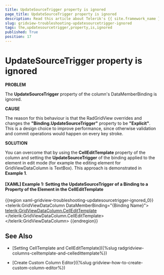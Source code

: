 ```yaml
---
title: UpdateSourceTrigger property is ignored
page_title: UpdateSourceTrigger property is ignored
description: Read this article about Telerik's {{ site.framework_name }} DataGrid to learn what to do when the UpdateSourceTrigger property of the column's DataMemberBinding is ignored.
slug: gridview-troubleshooting-updatesourcetrigger-ignored
tags: the,updatesourcetrigger,property,is,ignored
published: True
position: 17
---
```


# UpdateSourceTrigger property is ignored

__PROBLEM__

The __UpdateSourceTrigger__ property of the column's DataMemberBinding is ignored.
        
__CAUSE__

The reason for this behaviour is that the RadGridView overrides and changes the __"Binding.UpdateSourceTrigger"__ property to be __"Explicit"__. This is a design choice to improve performance, since otherwise validation and commit operations would happen on every key stroke.
        
__SOLUTION__

You can overcome that by using the __CellEditTemplate__ property of the column and setting the __UpdateSourceTrigger__ of the binding applied to the element in edit mode (for example the editing element for GridViewDataColumn is TextBox). This approach is demonstrated in __Example 1__.

#### __[XAML] Example 1: Setting the UpdateSourceTrigger of a Binding to a Property of the Element in the CellEditTemplate__

{{region xaml-gridview-troubleshooting-updatesourcetrigger-ignored_0}}
	<!-- In this example we have a column bound to the Name property of our model-->
    <telerik:GridViewDataColumn DataMemberBinding="{Binding Name}">
        <telerik:GridViewDataColumn.CellEditTemplate>
            <DataTemplate>
                <TextBox Text="{Binding Name, UpdateSourceTrigger=PropertyChanged}" />
            </DataTemplate>
        </telerik:GridViewDataColumn.CellEditTemplate>
    </telerik:GridViewDataColumn>
{{endregion}}
     
## See Also

* [Setting CellTemplate and CellEditTemplate]({%slug radgridview-columns-celltemplate-and-celledittemplate%})

* [Create Custom Column Editor]({%slug gridview-how-to-create-custom-column-editor%})